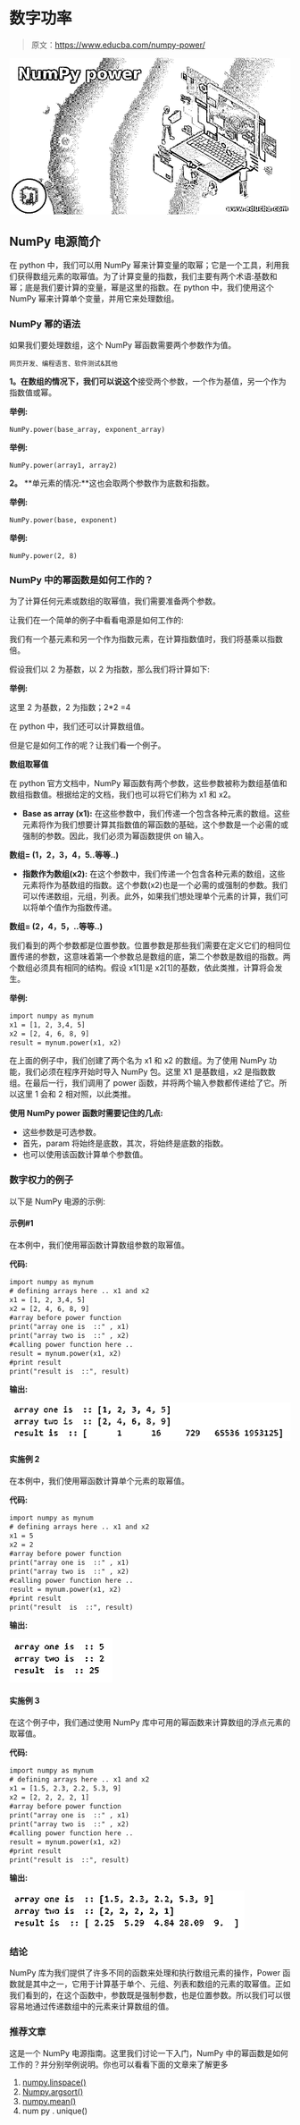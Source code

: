 # 数字功率

> 原文：<https://www.educba.com/numpy-power/>

![NumPy power](img/abb8a9257a75bd9741fd48fb47f4285f.png)



## NumPy 电源简介

在 python 中，我们可以用 NumPy 幂来计算变量的取幂；它是一个工具，利用我们获得数组元素的取幂值。为了计算变量的指数，我们主要有两个术语:基数和幂；底是我们要计算的变量，幂是这里的指数。在 python 中，我们使用这个 NumPy 幂来计算单个变量，并用它来处理数组。

### NumPy 幂的语法

如果我们要处理数组，这个 NumPy 幂函数需要两个参数作为值。

<small>网页开发、编程语言、软件测试&其他</small>

**1。在数组的情况下，我们可以说这个**接受两个参数，一个作为基值，另一个作为指数值或幂。

**举例:**

```
NumPy.power(base_array, exponent_array)
```

**举例:**

```
NumPy.power(array1, array2)
```

**2。** **单元素的情况:**这也会取两个参数作为底数和指数。

**举例:**

```
NumPy.power(base, exponent)
```

**举例:**

```
NumPy.power(2, 8)
```

### NumPy 中的幂函数是如何工作的？

为了计算任何元素或数组的取幂值，我们需要准备两个参数。

让我们在一个简单的例子中看看电源是如何工作的:

我们有一个基元素和另一个作为指数元素，在计算指数值时，我们将基乘以指数倍。

假设我们以 2 为基数，以 2 为指数，那么我们将计算如下:

**举例:**

这里 2 为基数，2 为指数；2*2 =4

在 python 中，我们还可以计算数组值。

但是它是如何工作的呢？让我们看一个例子。

**数组取幂值**

在 python 官方文档中，NumPy 幂函数有两个参数，这些参数被称为数组基值和数组指数值。根据给定的文档，我们也可以将它们称为 x1 和 x2。

*   **Base as array (x1):** 在这些参数中，我们传递一个包含各种元素的数组。这些元素将作为我们想要计算其指数值的幂函数的基础，这个参数是一个必需的或强制的参数。因此，我们必须为幂函数提供 on 输入。

**数组= (1，2，3，4，5..等等..)**

*   **指数作为数组(x2):** 在这个参数中，我们传递一个包含各种元素的数组，这些元素将作为基数组的指数。这个参数(x2)也是一个必需的或强制的参数。我们可以传递数组，元组，列表。此外，如果我们想处理单个元素的计算，我们可以将单个值作为指数传递。

**数组= (2，4，5，..等等..)**

我们看到的两个参数都是位置参数。位置参数是那些我们需要在定义它们的相同位置传递的参数，这意味着第一个参数总是数组的底，第二个参数是数组的指数。两个数组必须具有相同的结构。假设 x1[1]是 x2[1]的基数，依此类推，计算将会发生。

**举例:**

```
import numpy as mynum
x1 = [1, 2, 3,4, 5]
x2 = [2, 4, 6, 8, 9]
result = mynum.power(x1, x2)
```

在上面的例子中，我们创建了两个名为 x1 和 x2 的数组。为了使用 NumPy 功能，我们必须在程序开始时导入 NumPy 包。这里 X1 是基数组，x2 是指数数组。在最后一行，我们调用了 power 函数，并将两个输入参数都传递给了它。所以这里 1 会和 2 相对照，以此类推。

**使用 NumPy power 函数时需要记住的几点:**

*   这些参数是可选参数。
*   首先，param 将始终是底数，其次，将始终是底数的指数。
*   也可以使用该函数计算单个参数值。

### 数字权力的例子

以下是 NumPy 电源的示例:

#### 示例#1

在本例中，我们使用幂函数计算数组参数的取幂值。

**代码:**

```
import numpy as mynum
# defining arrays here .. x1 and x2
x1 = [1, 2, 3,4, 5]
x2 = [2, 4, 6, 8, 9]
#array before power function
print("array one is  ::" , x1)
print("array two is  ::" , x2)
#calling power function here ..
result = mynum.power(x1, x2)
#print result
print("result is  ::", result)
```

**输出:**

![NumPy power 1](img/eb5d188e8c15227c8e5120e4ab26fc85.png)



#### 实施例 2

在本例中，我们使用幂函数计算单个元素的取幂值。

**代码:**

```
import numpy as mynum
# defining arrays here .. x1 and x2
x1 = 5
x2 = 2
#array before power function
print("array one is  ::" , x1)
print("array two is  ::" , x2)
#calling power function here ..
result = mynum.power(x1, x2)
#print result
print("result  is  ::", result)
```

**输出:**

![NumPy power 2](img/93ee56d8495dae445da5ff1da111c248.png)



#### 实施例 3

在这个例子中，我们通过使用 NumPy 库中可用的幂函数来计算数组的浮点元素的取幂值。

**代码:**

```
import numpy as mynum
# defining arrays here .. x1 and x2
x1 = [1.5, 2.3, 2.2, 5.3, 9]
x2 = [2, 2, 2, 2, 1]
#array before power function
print("array one is  ::" , x1)
print("array two is  ::" , x2)
#calling power function here ..
result = mynum.power(x1, x2)
#print result
print("result is  ::", result)
```

**输出:**

![calculating the exponentiation value of float element](img/969329151b9a349c6e4d1991cbc6e826.png)



### 结论

NumPy 库为我们提供了许多不同的函数来处理和执行数组元素的操作，Power 函数就是其中之一，它用于计算基于单个、元组、列表和数组的元素的取幂值。正如我们看到的，在这个函数中，参数既是强制参数，也是位置参数。所以我们可以很容易地通过传递数组中的元素来计算数组的值。

### 推荐文章

这是一个 NumPy 电源指南。这里我们讨论一下入门，NumPy 中的幂函数是如何工作的？并分别举例说明。你也可以看看下面的文章来了解更多

1.  [numpy.linspace()](https://www.educba.com/numpy-linspace/)
2.  [Numpy.argsort()](https://www.educba.com/numpy-argsort/)
3.  [numpy.mean()](https://www.educba.com/numpy-mean/)
4.  num py . unique()





